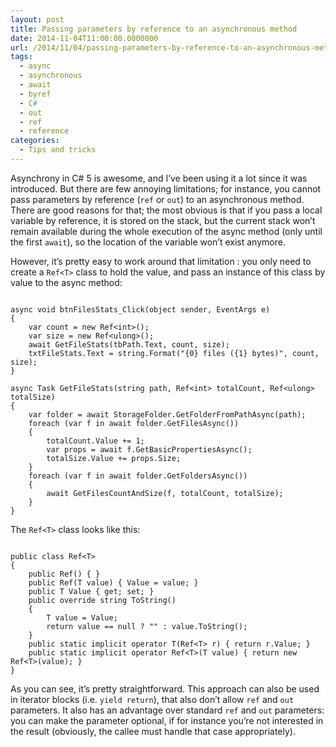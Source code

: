 ```yaml
---
layout: post
title: Passing parameters by reference to an asynchronous method
date: 2014-11-04T11:00:00.0000000
url: /2014/11/04/passing-parameters-by-reference-to-an-asynchronous-method/
tags:
  - async
  - asynchronous
  - await
  - byref
  - C#
  - out
  - ref
  - reference
categories:
  - Tips and tricks
---
```



Asynchrony in C# 5 is awesome, and I’ve been using it a lot since it was introduced. But there are few annoying limitations; for instance, you cannot pass parameters by reference (`ref` or `out`) to an asynchronous method. There are good reasons for that; the most obvious is that if you pass a local variable by reference, it is stored on the stack, but the current stack won’t remain available during the whole execution of the async method (only until the first `await`), so the location of the variable won’t exist anymore.

However, it’s pretty easy to work around that limitation : you only need to create a `Ref<T>` class to hold the value, and pass an instance of this class by value to the async method:

```

async void btnFilesStats_Click(object sender, EventArgs e)
{
    var count = new Ref<int>();
    var size = new Ref<ulong>();
    await GetFileStats(tbPath.Text, count, size);
    txtFileStats.Text = string.Format("{0} files ({1} bytes)", count, size);
}

async Task GetFileStats(string path, Ref<int> totalCount, Ref<ulong> totalSize)
{
    var folder = await StorageFolder.GetFolderFromPathAsync(path);
    foreach (var f in await folder.GetFilesAsync())
    {
        totalCount.Value += 1;
        var props = await f.GetBasicPropertiesAsync();
        totalSize.Value += props.Size;
    }
    foreach (var f in await folder.GetFoldersAsync())
    {
        await GetFilesCountAndSize(f, totalCount, totalSize);
    }
}
```

The `Ref<T>` class looks like this:

```

public class Ref<T>
{
    public Ref() { }
    public Ref(T value) { Value = value; }
    public T Value { get; set; }
    public override string ToString()
    {
        T value = Value;
        return value == null ? "" : value.ToString();
    }
    public static implicit operator T(Ref<T> r) { return r.Value; }
    public static implicit operator Ref<T>(T value) { return new Ref<T>(value); }
}
```

As you can see, it’s pretty straightforward. This approach can also be used in iterator blocks (i.e. `yield return`), that also don’t allow `ref` and `out` parameters. It also has an advantage over standard `ref` and `out` parameters: you can make the parameter optional, if for instance you’re not interested in the result (obviously, the callee must handle that case appropriately).

